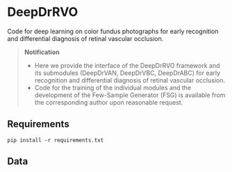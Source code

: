 # DeepDrRVO
Code for deep learning on color fundus photographs for early recognition and differential diagnosis of retinal vascular occlusion.  

>**Notification**
>+ Here we provide the interface of the DeepDrRVO framework and its submodules (DeepDrVAN, DeepDrVBC, DeepDrABC) for early recognition and differential diagnosis of retinal vascular occlusion.
>+ Code for the training of the individual modules and the development of the Few-Sample Generator (FSG) is available from the corresponding author upon reasonable request. 
 
## Requirements
`pip install -r requirements.txt`
## Data

